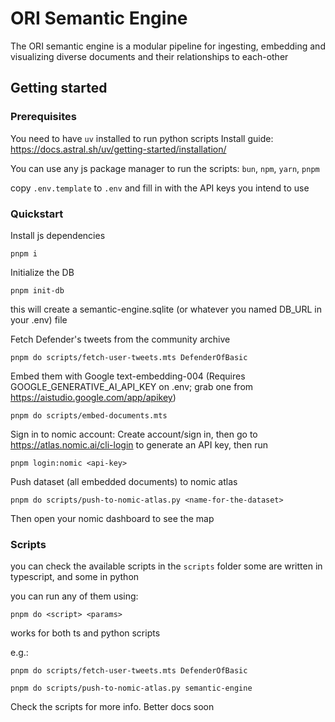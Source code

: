 # ORI Semantic Engine

The ORI semantic engine is a modular pipeline for ingesting, embedding and visualizing diverse documents and their relationships to each-other

## Getting started

### Prerequisites

You need to have `uv` installed to run python scripts
Install guide: https://docs.astral.sh/uv/getting-started/installation/

You can use any js package manager to run the scripts: `bun`, `npm`, `yarn`, `pnpm`

copy `.env.template` to `.env` and fill in with the API keys you intend to use

### Quickstart

Install js dependencies

```
pnpm i
```

Initialize the DB

```
pnpm init-db
```

this will create a semantic-engine.sqlite (or whatever you named DB_URL in your .env) file

Fetch Defender's tweets from the community archive

```
pnpm do scripts/fetch-user-tweets.mts DefenderOfBasic
```

Embed them with Google text-embedding-004
(Requires GOOGLE_GENERATIVE_AI_API_KEY on .env; grab one from https://aistudio.google.com/app/apikey)

```
pnpm do scripts/embed-documents.mts
```

Sign in to nomic account:
Create account/sign in, then go to https://atlas.nomic.ai/cli-login to generate an API key, then run

```
pnpm login:nomic <api-key>
```

Push dataset (all embedded documents) to nomic atlas

```
pnpm do scripts/push-to-nomic-atlas.py <name-for-the-dataset>
```

Then open your nomic dashboard to see the map

### Scripts

you can check the available scripts in the `scripts` folder
some are written in typescript, and some in python

you can run any of them using:

```
pnpm do <script> <params>
```

works for both ts and python scripts

e.g.:

```
pnpm do scripts/fetch-user-tweets.mts DefenderOfBasic
```

```
pnpm do scripts/push-to-nomic-atlas.py semantic-engine
```

Check the scripts for more info. Better docs soon
